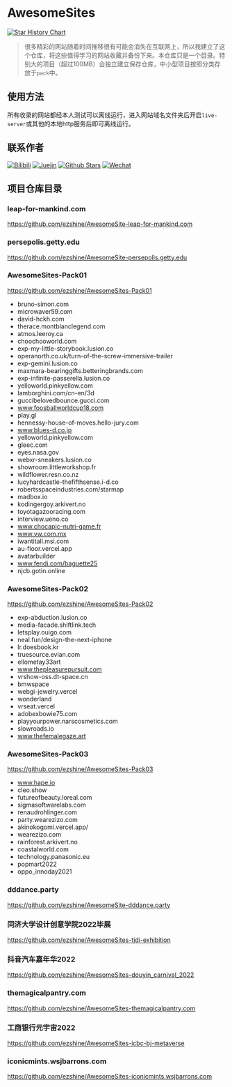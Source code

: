 # AwesomeSites

[![Star History Chart](https://api.star-history.com/svg?repos=ezshine/AwesomeSites&type=Date)](https://star-history.com/#ezshine/AwesomeSites&Date)

> 很多精彩的网站随着时间推移很有可能会消失在互联网上，所以我建立了这个仓库，将这些值得学习的网站收藏并备份下来。本仓库只是一个目录。特别大的项目（超过100MB）会独立建立保存仓库，中小型项目按照分类存放于`pack`中。

## 使用方法

所有收录的网站都经本人测试可以离线运行，进入网站域名文件夹后开启`live-server`或其他的本地http服务后即可离线运行。

## 联系作者

<p>

[![Bilibili](https://img.shields.io/badge/dynamic/json?labelColor=FE7398&logo=bilibili&logoColor=white&label=哔哩哔哩&color=00aeec&query=%24.data.totalSubs&url=https%3A%2F%2Fapi.spencerwoo.com%2Fsubstats%2F%3Fsource%3Dbilibili%26queryKey%3D422646817)](https://space.bilibili.com/422646817)
[![Juejin](https://img.shields.io/badge/dynamic/json?label=稀土掘金&logo=bytedance&logoColor=white&query=%24.data.follower_count&url=https%3A%2F%2Fapi.juejin.cn%2Fuser_api%2Fv1%2Fuser%2Fget%3Fuser_id%3D2955079655898093)](https://juejin.cn/user/2955079655898093)
[![Github Stars](https://img.shields.io/github/stars/ezshine?color=faf408&label=Github%20Star&logo=github)](https://github.com/ezshine)
[![Wechat](https://img.shields.io/badge/-%E5%A4%A7%E5%B8%85%E8%80%81%E7%8C%BF-07c160?logo=wechat&logoColor=white&label=公众号)](https://open.weixin.qq.com/qr/code?username=ezfullstack)
  
</p>

## 项目仓库目录

### leap-for-mankind.com
https://github.com/ezshine/AwesomeSite-leap-for-mankind.com

### persepolis.getty.edu
https://github.com/ezshine/AwesomeSite-persepolis.getty.edu

### AwesomeSites-Pack01
https://github.com/ezshine/AwesomeSites-Pack01

- bruno-simon.com
- microwaver59.com
- david-hckh.com
- therace.montblanclegend.com
- atmos.leeroy.ca
- choochooworld.com
- exp-my-little-storybook.lusion.co
- operanorth.co.uk/turn-of-the-screw-immersive-trailer
- exp-gemini.lusion.co
- maxmara-bearinggifts.betteringbrands.com
- exp-infinite-passerella.lusion.co
- yelloworld.pinkyellow.com
- lamborghini.com/cn-en/3d
- guccibelovedbounce.gucci.com
- www.foosballworldcup18.com
- play.gl
- hennessy-house-of-moves.hello-jury.com
- www.blues-d.co.jp
- yelloworld.pinkyellow.com
- gleec.com
- eyes.nasa.gov
- webxr-sneakers.lusion.co
- showroom.littleworkshop.fr
- wildflower.resn.co.nz
- lucyhardcastle-thefifthsense.i-d.co
- robertsspaceindustries.com/starmap
- madbox.io
- kodingergoy.arkivert.no
- toyotagazooracing.com
- interview.ueno.co
- www.chocapic-nutri-game.fr
- www.vw.com.mx
- iwantitall.msi.com
- au-floor.vercel.app
- avatarbuilder
- www.fendi.com/baguette25
- njcb.gotin.online

### AwesomeSites-Pack02
https://github.com/ezshine/AwesomeSites-Pack02

- exp-abduction.lusion.co
- media-facade.shiftlink.tech
- letsplay.ouigo.com
- neal.fun/design-the-next-iphone
- lr.doesbook.kr
- truesource.evian.com
- ellometay33art
- www.thepleasurepursuit.com
- vrshow-oss.dt-space.cn
- bmwspace
- webgi-jewelry.vercel
- wonderland
- vrseat.vercel
- adobexbowie75.com
- playyourpower.narscosmetics.com
- slowroads.io
- www.thefemalegaze.art

### AwesomeSites-Pack03
https://github.com/ezshine/AwesomeSites-Pack03

- www.hape.io
- cleo.show
- futureofbeauty.loreal.com
- sigmasoftwarelabs.com
- renaudrohlinger.com
- party.wearezizo.com
- akinokogomi.vercel.app/
- wearezizo.com
- rainforest.arkivert.no
- coastalworld.com
- technology.panasonic.eu
- popmart2022
- oppo_innoday2021

### dddance.party
https://github.com/ezshine/AwesomeSite-dddance.party

### 同济大学设计创意学院2022毕展
https://github.com/ezshine/AwesomeSites-tjdi-exhibition

### 抖音汽车嘉年华2022
https://github.com/ezshine/AwesomeSites-douyin_carnival_2022

### themagicalpantry.com
https://github.com/ezshine/AwesomeSites-themagicalpantry.com

### 工商银行元宇宙2022
https://github.com/ezshine/AwesomeSites-icbc-bj-metaverse

### iconicmints.wsjbarrons.com
https://github.com/ezshine/AwesomeSites-iconicmints.wsjbarrons.com
